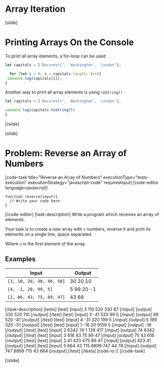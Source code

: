 # Array Iteration

[slide]
# Printing Arrays On the Console

To print all array elements, a for-loop can be used

``` js live
let capitals = ['Bucuresti', 'Washington', 'London'];

  for (let i = 0; i < capitals.length; i++){
 console.log(capitals[i]);
}
```

Another way to print all array elements is using `toString()`

``` js live
let capitals = ['Bucuresti', 'Washington', 'London'];

console.log(capitals.toString())
}
```
[/slide]

[slide]
# Problem: Reverse an Array of Numbers
[code-task title="Reverse an Array of Numbers" executionType="tests-execution" executionStrategy="javascript-code" requiresInput]
[code-editor language=javascript]
```
function reverce(input){
  // Write your code here
}
```
[/code-editor]
[task-description]
Write a program which receives an array of elements.

Your task is to create a new array with `n` numbers, reverse it and print its elements on a single line, space separated.

Where `n` is the  first element of the array.

## Examples
| **Input** | **Output** |
| --- | --- |
|`[3, 10, 20, 30, 40, 50]` | 30 20 10 |
|`[4, -1, 20, 99, 5]` | 5 99 20 -1 |
|`[2, 66, 43, 75, 89, 47]` | 43 66 |

[/task-description]
[tests]
[test]
[input]
3
110
520
330
87
[/input]
[output]
330 520 110
[/output]
[/test]
[test]
[input]
3
-41
520
99
5
[/input]
[output]
99 520 -41
[/output]
[/test]
[test]
[input]
4
-31
320
199
5
[/input]
[output]
5 199 320 -31
[/output]
[/test]
[test]
[input]
1
-16
20
9159
5
[/input]
[output]
-16
[/output]
[/test]
[test]
[input]
2
6342
74
1
139
417
[/input]
[output]
74 6342
[/output]
[/test]
[test]
[input]
3
616
43
75
89
47
[/input]
[output]
75 43 616
[/output]
[/test]
[test]
[input]
2
41
423
475
89
47
[/input]
[output]
423 41
[/output]
[/test]
[test]
[input]
5
664
43
715
8899
747
44
78
[/input]
[output]
747 8899 715 43 664
[/output]
[/test]
[/tests]
[code-io /]
[/code-task]

[/slide]
